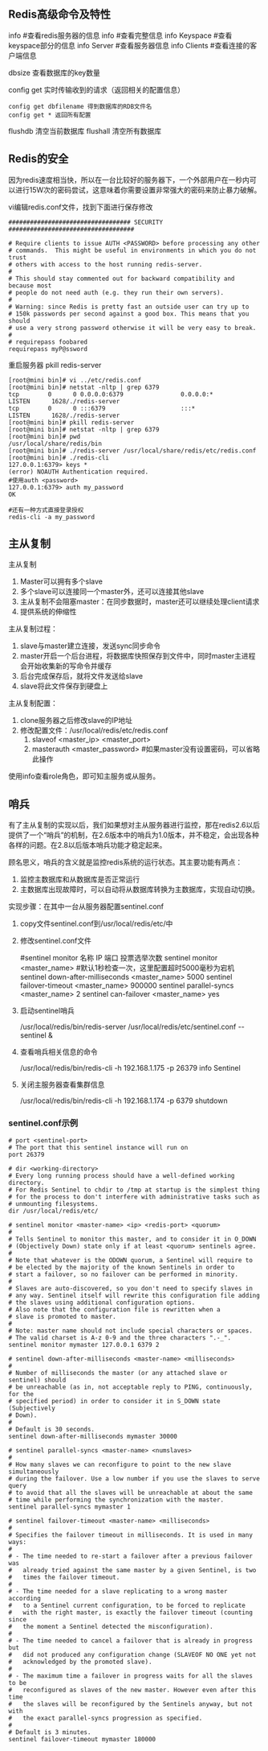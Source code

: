 
## Redis高级命令及特性 ##

info
	#查看redis服务器的信息
	info #查看完整信息
	info Keyspace #查看keyspace部分的信息
	info Server #查看服务器信息
	info Clients #查看连接的客户端信息

dbsize 查看数据库的key数量

config get 实时传输收到的请求（返回相关的配置信息）

	config get dbfilename 得到数据库的RDB文件名
	config get * 返回所有配置

flushdb 清空当前数据库
flushall 清空所有数据库

## Redis的安全 ##

因为redis速度相当快，所以在一台比较好的服务器下，一个外部用户在一秒内可以进行15W次的密码尝试，这意味着你需要设置非常强大的密码来防止暴力破解。

vi编辑redis.conf文件，找到下面进行保存修改

	################################## SECURITY ###################################
	
	# Require clients to issue AUTH <PASSWORD> before processing any other
	# commands.  This might be useful in environments in which you do not trust
	# others with access to the host running redis-server.
	#
	# This should stay commented out for backward compatibility and because most
	# people do not need auth (e.g. they run their own servers).
	#
	# Warning: since Redis is pretty fast an outside user can try up to
	# 150k passwords per second against a good box. This means that you should
	# use a very strong password otherwise it will be very easy to break.
	#
	# requirepass foobared
	requirepass myP@ssword

重启服务器 pkill redis-server

	[root@mini bin]# vi ../etc/redis.conf 
	[root@mini bin]# netstat -nltp | grep 6379
	tcp        0      0 0.0.0.0:6379                0.0.0.0:*                   LISTEN      1628/./redis-server 
	tcp        0      0 :::6379                     :::*                        LISTEN      1628/./redis-server 
	[root@mini bin]# pkill redis-server
	[root@mini bin]# netstat -nltp | grep 6379
	[root@mini bin]# pwd
	/usr/local/share/redis/bin
	[root@mini bin]# ./redis-server /usr/local/share/redis/etc/redis.conf 
	[root@mini bin]# ./redis-cli 
	127.0.0.1:6379> keys *
	(error) NOAUTH Authentication required.
	#使用auth <password>
	127.0.0.1:6379> auth my_password
	OK

	#还有一种方式直接登录授权
	redis-cli -a my_password

## 主从复制 ##

主从复制
1. Master可以拥有多个slave
2. 多个slave可以连接同一个master外，还可以连接其他slave
3. 主从复制不会阻塞master：在同步数据时，master还可以继续处理client请求
4. 提供系统的伸缩性

主从复制过程：
1. slave与master建立连接，发送sync同步命令
2. master开启一个后台进程，将数据库快照保存到文件中，同时master主进程会开始收集新的写命令并缓存
3. 后台完成保存后，就将文件发送给slave
4. slave将此文件保存到硬盘上

主从复制配置：
1. clone服务器之后修改slave的IP地址
2. 修改配置文件：/usr/local/redis/etc/redis.conf
	1. slaveof <master_ip> <master_port>
	2. masterauth <master_password> #如果master没有设置密码，可以省略此操作

使用info查看role角色，即可知主服务或从服务。

## 哨兵 ##

有了主从复制的实现以后，我们如果想对主从服务器进行监控，那在redis2.6以后提供了一个“哨兵”的机制，在2.6版本中的哨兵为1.0版本，并不稳定，会出现各种各样的问题。在2.8以后版本哨兵功能才稳定起来。

顾名思义，哨兵的含义就是监控redis系统的运行状态。其主要功能有两点：
1. 监控主数据库和从数据库是否正常运行
2. 主数据库出现故障时，可以自动将从数据库转换为主数据库，实现自动切换。

实现步骤：在其中一台从服务器配置sentinel.conf
1. copy文件sentinel.conf到/usr/local/redis/etc/中
2. 修改sentinel.conf文件

	#sentinel monitor 名称 IP 端口 投票选举次数
	sentinel monitor <master_name> <ip> <port> <n>
	#默认1秒检查一次，这里配置超时5000毫秒为宕机
	sentinel down-after-milliseconds <master_name> 5000
	sentinel failover-timeout <master_name> 900000
	sentinel parallel-syncs <master_name> 2
	sentinel can-failover <master_name> yes



3. 启动sentinel哨兵

	/usr/local/redis/bin/redis-server /usr/local/redis/etc/sentinel.conf --sentinel &

4. 查看哨兵相关信息的命令

	/usr/local/redis/bin/redis-cli -h 192.168.1.175 -p 26379 info Sentinel

5. 关闭主服务器查看集群信息

	/usr/local/redis/bin/redis-cli -h 192.168.1.174 -p 6379 shutdown


### sentinel.conf示例 ###

	# port <sentinel-port>
	# The port that this sentinel instance will run on
	port 26379
	
	# dir <working-directory>
	# Every long running process should have a well-defined working directory.
	# For Redis Sentinel to chdir to /tmp at startup is the simplest thing
	# for the process to don't interfere with administrative tasks such as
	# unmounting filesystems.
	dir /usr/local/redis/etc/
	
	# sentinel monitor <master-name> <ip> <redis-port> <quorum>
	#
	# Tells Sentinel to monitor this master, and to consider it in O_DOWN
	# (Objectively Down) state only if at least <quorum> sentinels agree.
	#
	# Note that whatever is the ODOWN quorum, a Sentinel will require to
	# be elected by the majority of the known Sentinels in order to
	# start a failover, so no failover can be performed in minority.
	#
	# Slaves are auto-discovered, so you don't need to specify slaves in
	# any way. Sentinel itself will rewrite this configuration file adding
	# the slaves using additional configuration options.
	# Also note that the configuration file is rewritten when a
	# slave is promoted to master.
	#
	# Note: master name should not include special characters or spaces.
	# The valid charset is A-z 0-9 and the three characters ".-_".
	sentinel monitor mymaster 127.0.0.1 6379 2
	
	# sentinel down-after-milliseconds <master-name> <milliseconds>
	#
	# Number of milliseconds the master (or any attached slave or sentinel) should
	# be unreachable (as in, not acceptable reply to PING, continuously, for the
	# specified period) in order to consider it in S_DOWN state (Subjectively
	# Down).
	#
	# Default is 30 seconds.
	sentinel down-after-milliseconds mymaster 30000
	
	# sentinel parallel-syncs <master-name> <numslaves>
	#
	# How many slaves we can reconfigure to point to the new slave simultaneously
	# during the failover. Use a low number if you use the slaves to serve query
	# to avoid that all the slaves will be unreachable at about the same
	# time while performing the synchronization with the master.
	sentinel parallel-syncs mymaster 1
	
	# sentinel failover-timeout <master-name> <milliseconds>
	#
	# Specifies the failover timeout in milliseconds. It is used in many ways:
	#
	# - The time needed to re-start a failover after a previous failover was
	#   already tried against the same master by a given Sentinel, is two
	#   times the failover timeout.
	#
	# - The time needed for a slave replicating to a wrong master according
	#   to a Sentinel current configuration, to be forced to replicate
	#   with the right master, is exactly the failover timeout (counting since
	#   the moment a Sentinel detected the misconfiguration).
	#
	# - The time needed to cancel a failover that is already in progress but
	#   did not produced any configuration change (SLAVEOF NO ONE yet not
	#   acknowledged by the promoted slave).
	#
	# - The maximum time a failover in progress waits for all the slaves to be
	#   reconfigured as slaves of the new master. However even after this time
	#   the slaves will be reconfigured by the Sentinels anyway, but not with
	#   the exact parallel-syncs progression as specified.
	#
	# Default is 3 minutes.
	sentinel failover-timeout mymaster 180000
